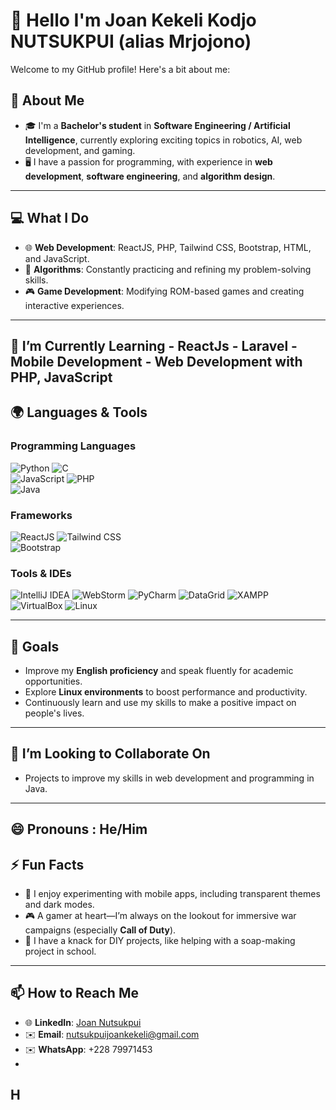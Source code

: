 

# 👋 Hello I'm Joan Kekeli Kodjo NUTSUKPUI (alias Mrjojono)  

Welcome to my GitHub profile! Here's a bit about me:  
## 🌱 About Me  
- 🎓 I'm a **Bachelor's student** in **Software Engineering / Artificial Intelligence**, currently exploring exciting topics in robotics, AI, web development, and gaming.  
- 🖥️ I have a passion for programming, with experience in **web development**, **software engineering**, and **algorithm design**.  
---
## 💻 What I Do  
- 🌐 **Web Development**: ReactJS, PHP, Tailwind CSS, Bootstrap, HTML, and JavaScript.  
- 🧩 **Algorithms**: Constantly practicing and refining my problem-solving skills.  
- 🎮 **Game Development**: Modifying ROM-based games and creating interactive experiences.  
---
## 🌱 I’m Currently Learning    - ReactJs - Laravel  - Mobile Development  - Web Development with PHP, JavaScript
## 🌍 Languages & Tools    

### **Programming Languages**  
![Python](https://img.shields.io/badge/-Python-3776AB?logo=python&logoColor=white&style=for-the-badge) ![C](https://img.shields.io/badge/-C-A8B9CC?logo=c&logoColor=white&style=for-the-badge)  
![JavaScript](https://img.shields.io/badge/-JavaScript-F7DF1E?logo=javascript&logoColor=black&style=for-the-badge) ![PHP](https://img.shields.io/badge/-PHP-777BB4?logo=php&logoColor=white&style=for-the-badge)  
![Java](https://img.shields.io/badge/-Java-007396?logo=java&logoColor=white&style=for-the-badge)  

### **Frameworks**  
![ReactJS](https://img.shields.io/badge/-React-61DAFB?logo=react&logoColor=black&style=for-the-badge) ![Tailwind CSS](https://img.shields.io/badge/-Tailwind_CSS-06B6D4?logo=tailwindcss&logoColor=white&style=for-the-badge)  
![Bootstrap](https://img.shields.io/badge/-Bootstrap-7952B3?logo=bootstrap&logoColor=white&style=for-the-badge)  

### **Tools & IDEs**  
![IntelliJ IDEA](https://img.shields.io/badge/-IntelliJ%20IDEA-000000?logo=intellijidea&logoColor=white&style=for-the-badge) ![WebStorm](https://img.shields.io/badge/-WebStorm-000000?logo=webstorm&logoColor=white&style=for-the-badge) ![PyCharm](https://img.shields.io/badge/-PyCharm-000000?logo=pycharm&logoColor=white&style=for-the-badge) ![DataGrid](https://img.shields.io/badge/-DataGrid-0085CA?logo=tableau&logoColor=white&style=for-the-badge) ![XAMPP](https://img.shields.io/badge/-XAMPP-FB7A24?logo=xampp&logoColor=white&style=for-the-badge)  
![VirtualBox](https://img.shields.io/badge/-VirtualBox-183A61?logo=virtualbox&logoColor=white&style=for-the-badge) ![Linux](https://img.shields.io/badge/-Linux-FCC624?logo=linux&logoColor=black&style=for-the-badge)  

---
## 🎯 Goals  
- Improve my **English proficiency** and speak fluently for academic opportunities.  
- Explore **Linux environments** to boost performance and productivity.  
- Continuously learn and use my skills to make a positive impact on people's lives.  
---
## 👯 I’m Looking to Collaborate On  
-  Projects to improve my skills in web development and programming in Java.  
---
## 😄 Pronouns  : He/Him  

## ⚡ Fun Facts  
- 📱 I enjoy experimenting with mobile apps, including transparent themes and dark modes.  
- 🎮 A gamer at heart—I’m always on the lookout for immersive war campaigns (especially **Call of Duty**).  
- 🧪 I have a knack for DIY projects, like helping with a soap-making project in school.  
---
## 📫 How to Reach Me  
- 🌐 **LinkedIn**: [Joan Nutsukpui](https://www.linkedin.com/in/joannutsukpui)  
- ✉️ **Email**: nutsukpuijoankekeli@gmail.com
-  ✉️ **WhatsApp**: +228 79971453
-  
[](https://github-readme-stats.hackclub.dev/api/wakatime?username=1479&api_domain=hackatime.hackclub.com&theme=dark&custom_title=Hackatime+Stats&layout=compact&cache_seconds=0&langs_count=8)H
---
